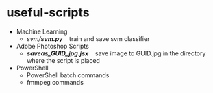 # useful-scripts


- Machine Learning
    - *svm/**svm.py*** &nbsp;&nbsp; train and save svm classifier
- Adobe Photoshop Scripts
    - ***saveas_GUID_jpg.jsx*** &nbsp;&nbsp; save image to GUID.jpg in the directory where the script is placed 
- PowerShell
    - PowerShell batch commands
    - fmmpeg commands
    
